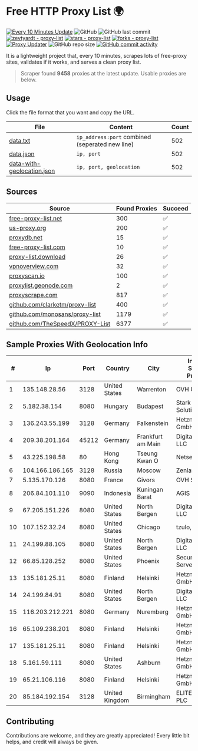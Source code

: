 
# Free HTTP Proxy List 🌍

[![Every 10 Minutes Update](https://github.com/mertguvencli/http-proxy-list/actions/workflows/main.yml/badge.svg?branch=main)](https://github.com/mertguvencli/http-proxy-list/actions/workflows/main.yml)
![GitHub](https://img.shields.io/github/license/mertguvencli/http-proxy-list)
![GitHub last commit](https://img.shields.io/github/last-commit/mertguvencli/http-proxy-list)
[![zevtyardt - proxy-list](https://img.shields.io/static/v1?label=zevtyardt&message=proxy-list&color=blue&logo=github)](https://github.com/zevtyardt/proxy-list "Go to GitHub repo")
[![stars - proxy-list](https://img.shields.io/github/stars/zevtyardt/proxy-list?style=social)](https://github.com/zevtyardt/proxy-list)
[![forks - proxy-list](https://img.shields.io/github/forks/zevtyardt/proxy-list?style=social)](https://github.com/zevtyardt/proxy-list)
[![Proxy Updater](https://github.com/zevtyardt/proxy-list/workflows/Proxy%20Updater/badge.svg)](https://github.com/zevtyardt/proxy-list/actions?query=workflow:"Proxy+Updater")
![GitHub repo size](https://img.shields.io/github/repo-size/zevtyardt/proxy-list)
[![GitHub commit activity](https://img.shields.io/github/commit-activity/m/zevtyardt/proxy-list?logo=commits)](https://github.com/zevtyardt/proxy-list/commits/main)

It is a lightweight project that, every 10 minutes, scrapes lots of free-proxy sites, validates if it works, and serves a clean proxy list.

> Scraper found **9458** proxies at the latest update. Usable proxies are below.

## Usage

Click the file format that you want and copy the URL.

|File|Content|Count|
|----|-------|-----|
|[data.txt](https://raw.githubusercontent.com/mertguvencli/http-proxy-list/main/proxy-list/data.txt)|`ip_address:port` combined (seperated new line)|502|
|[data.json](https://raw.githubusercontent.com/mertguvencli/http-proxy-list/main/proxy-list/data.json)|`ip, port`|502|
|[data-with-geolocation.json](https://raw.githubusercontent.com/mertguvencli/http-proxy-list/main/proxy-list/data-with-geolocation.json)|`ip, port, geolocation`|502|

## Sources

|Source|Found Proxies|Succeed|
|------|-------------|-------|
|[free-proxy-list.net](https://free-proxy-list.net)|300|✅|
|[us-proxy.org](https://www.us-proxy.org)|200|✅|
|[proxydb.net](http://proxydb.net)|15|✅|
|[free-proxy-list.com](https://free-proxy-list.com/?page=&port=&type%5B%5D=http&type%5B%5D=https&up_time=0&search=Search)|10|✅|
|[proxy-list.download](https://www.proxy-list.download/HTTP)|26|✅|
|[vpnoverview.com](https://vpnoverview.com/privacy/anonymous-browsing/free-proxy-servers)|32|✅|
|[proxyscan.io](https://www.proxyscan.io)|100|✅|
|[proxylist.geonode.com](https://proxylist.geonode.com/api/proxy-list?limit=300&page=1&sort_by=lastChecked&sort_type=desc&protocols=http,https)|2|✅|
|[proxyscrape.com](https://api.proxyscrape.com/v2/?request=displayproxies&protocol=http&timeout=10000&country=all&ssl=all&anonymity=all)|817|✅|
|[github.com/clarketm/proxy-list](https://raw.githubusercontent.com/clarketm/proxy-list/master/proxy-list-raw.txt)|400|✅|
|[github.com/monosans/proxy-list](https://raw.githubusercontent.com/monosans/proxy-list/main/proxies/http.txt)|1179|✅|
|[github.com/TheSpeedX/PROXY-List](https://raw.githubusercontent.com/TheSpeedX/PROXY-List/master/http.txt)|6377|✅|


## Sample Proxies With Geolocation Info

|#|Ip|Port|Country|City|Internet Service Provider|
|-|--|----|-------|----|-------------------------|
|1|135.148.28.56|3128|United States|Warrenton|OVH US LLC|
|2|5.182.38.154|8080|Hungary|Budapest|Stark Industries Solutions LTD|
|3|136.243.55.199|3128|Germany|Falkenstein|Hetzner Online GmbH|
|4|209.38.201.164|45212|Germany|Frankfurt am Main|DigitalOcean, LLC|
|5|43.225.198.58|80|Hong Kong|Tseung Kwan O|Netsec Limited|
|6|104.166.186.165|3128|Russia|Moscow|Zenlayer Inc|
|7|5.135.170.126|8080|France|Givors|OVH SAS|
|8|206.84.101.110|9090|Indonesia|Kuningan Barat|AGIS|
|9|67.205.151.226|8080|United States|North Bergen|DigitalOcean, LLC|
|10|107.152.32.24|8080|United States|Chicago|tzulo, inc.|
|11|24.199.88.105|8080|United States|North Bergen|DigitalOcean, LLC|
|12|66.85.128.252|8080|United States|Phoenix|Secured Servers LLC|
|13|135.181.25.11|8080|Finland|Helsinki|Hetzner Online GmbH|
|14|24.199.84.91|8080|United States|North Bergen|DigitalOcean, LLC|
|15|116.203.212.221|8080|Germany|Nuremberg|Hetzner Online GmbH|
|16|65.109.238.201|8080|Finland|Helsinki|Hetzner Online GmbH|
|17|135.181.25.11|8080|Finland|Helsinki|Hetzner Online GmbH|
|18|5.161.59.111|8080|United States|Ashburn|Hetzner Online GmbH|
|19|65.21.106.116|8080|Finland|Helsinki|Hetzner Online GmbH|
|20|85.184.192.154|3128|United Kingdom|Birmingham|ELITETELE.COM PLC|



## Contributing

Contributions are welcome, and they are greatly appreciated! Every
little bit helps, and credit will always be given.

